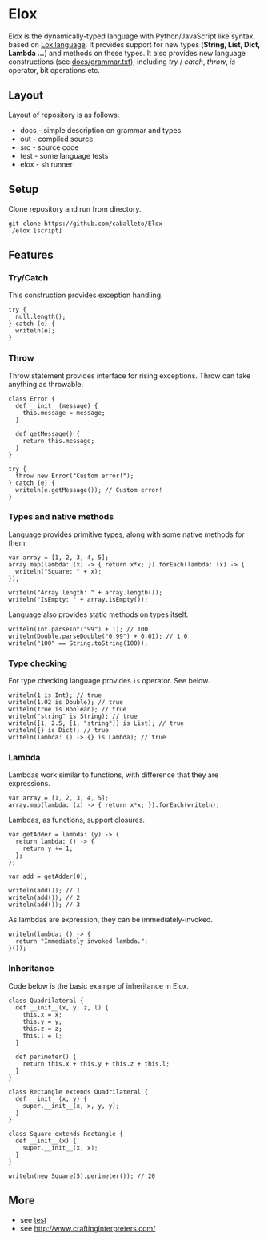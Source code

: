 # Elox
Elox is the dynamically-typed language with Python/JavaScript like syntax, based on [Lox language](https://github.com/munificent/craftinginterpreters).
It provides support for new types (**String, List, Dict, Lambda ...**) and methods on these types. 
It also provides new language constructions (see [docs/grammar.txt](https://github.com/caballeto/Elox/blob/master/docs/grammar.txt)), including *try* / *catch*, 
*throw*, *is* operator, bit operations etc.

## Layout
Layout of repository is as follows:
 - docs - simple description on grammar and types
 - out - compiled source
 - src - source code
 - test - some language tests
 - elox - sh runner
 
## Setup
Clone repository and run from directory.
```
git clone https://github.com/caballeto/Elox
./elox [script]
```

## Features
### Try/Catch
This construction provides exception handling.
```
try {
  null.length();
} catch (e) {
  writeln(e);
}
```
### Throw
Throw statement provides interface for rising exceptions. Throw can take anything as throwable.
```
class Error {
  def __init__(message) {
    this.message = message;
  }
  
  def getMessage() {
    return this.message;
  }
}

try {
  throw new Error("Custom error!");
} catch (e) {
  writeln(e.getMessage()); // Custom error!
}
```
### Types and native methods
Language provides primitive types, along with some native methods for them.
```
var array = [1, 2, 3, 4, 5];
array.map(lambda: (x) -> { return x*x; }).forEach(lambda: (x) -> {
  writeln("Square: " + x);
});

writeln("Array length: " + array.length());
writeln("IsEmpty: " + array.isEmpty());
```
Language also provides static methods on types itself.
```
writeln(Int.parseInt("99") + 1); // 100
writeln(Double.parseDouble("0.99") + 0.01); // 1.0
writeln("100" == String.toString(100));
```
### Type checking
For type checking language provides `is` operator. See below.
```
writeln(1 is Int); // true
writeln(1.02 is Double); // true
writeln(true is Boolean); // true
writeln("string" is String); // true
writeln([1, 2.5, [1, "string"]] is List); // true
writeln({} is Dict); // true
writeln(lambda: () -> {} is Lambda); // true
```
### Lambda
Lambdas work similar to functions, with difference that they are expressions.
```
var array = [1, 2, 3, 4, 5];
array.map(lambda: (x) -> { return x*x; }).forEach(writeln);
```
Lambdas, as functions, support closures.
```
var getAdder = lambda: (y) -> {
  return lambda: () -> {
    return y += 1;
  };
};

var add = getAdder(0);

writeln(add()); // 1
writeln(add()); // 2
writeln(add()); // 3
```
As lambdas are expression, they can be immediately-invoked.
```
writeln(lambda: () -> { 
  return "Immediately invoked lambda."; 
}());
```
### Inheritance
Code below is the basic exampe of inheritance in Elox.
```
class Quadrilateral {
  def __init__(x, y, z, l) {
    this.x = x;
    this.y = y;
    this.z = z;
    this.l = l;
  }

  def perimeter() {
    return this.x + this.y + this.z + this.l;
  }
}

class Rectangle extends Quadrilateral {
  def __init__(x, y) {
    super.__init__(x, x, y, y);
  }
}

class Square extends Rectangle {
  def __init__(x) {
    super.__init__(x, x);
  }
}

writeln(new Square(5).perimeter()); // 20
```

## More
 - see [test](https://github.com/caballeto/Elox/tree/master/test)
 - see http://www.craftinginterpreters.com/
